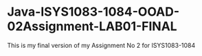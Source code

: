 # Java-ISYS1083-1084-OOAD-02Assignment-LAB01-FINAL
This is my final version of my Assignment No 2 for ISYS1083-1084
